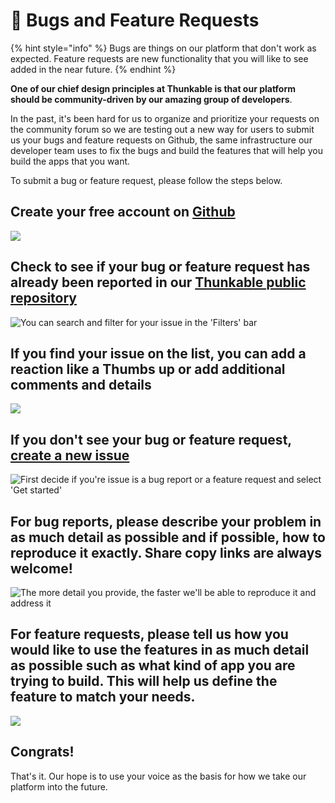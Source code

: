 # 📝 Bugs and Feature Requests

{% hint style="info" %}
Bugs are things on our platform that don't work as expected. Feature requests are new functionality that you will like to see added in the near future.
{% endhint %}

**One of our chief design principles at Thunkable is that our platform should be community-driven by our amazing group of developers**.

In the past, it's been hard for us to organize and prioritize your requests on the community forum so we are testing out a new way for users to submit us your bugs and feature requests on Github, the same infrastructure our developer team uses to fix the bugs and build the features that will help you build the apps that you want.

To submit a bug or feature request, please follow the steps below.

## Create your free account on [Github](https://github.com/)

![](.gitbook/assets/screen-shot-2018-06-15-at-3.53.07-pm.png)

## Check to see if your bug or feature request has already been reported in our [Thunkable public repository](https://github.com/thunkable/thunkable-issues/issues)

![You can search and filter for your issue in the &apos;Filters&apos; bar](.gitbook/assets/thunkable-docs-exhibits-8%20%281%29.png)

## If you find your issue on the list, you can add a reaction like a Thumbs up or add additional comments and details

![](.gitbook/assets/thunkable-docs-exhibits-12.png)

## If you don't see your bug or feature request, [create a new issue](https://github.com/thunkable/thunkable-issues/issues/new/choose)

![First decide if you&apos;re issue is a bug report or a feature request and select &apos;Get started&apos;](.gitbook/assets/thunkable-docs-exhibits-9%20%281%29.png)

## For bug reports, please describe your problem in as much detail as possible and if possible, how to reproduce it exactly. Share copy links are always welcome!

![The more detail you provide, the faster we&apos;ll be able to reproduce it and address it](.gitbook/assets/thunkable-docs-exhibits-10%20%281%29.png)

## For feature requests, please tell us how you would like to use the features in as much detail as possible such as what kind of app you are trying to build. This will help us define the feature to match your needs.

![](.gitbook/assets/thunkable-docs-exhibits-11%20%281%29.png)

## Congrats!

That's it. Our hope is to use your voice as the basis for how we take our platform into the future.

